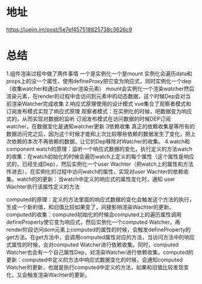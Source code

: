 # 地址
https://juejin.im/post/5e7ef457518825738c3626c9

# 总结
1.组件渲染过程中做了两件事情 一个是实例化一个是mount
实例化会遍历data和props上的没一个属性，使用defineProxy把它变为响应式，同时实例化一个dep（收集watcher和通过watcher渲染元素）
mount会实例化一个渲染watcher然后渲染元素，在render的过程中会访问到元素中的动态数据，这个时候Dep会对当前渲染Watcher完成收集
2.响应式原理使用的设计模式
vue集合了观察者模式和订阅发布模式实现了响应式原理
观察者模式：在实例化的时候，吧数据变为响应式的，从而实现对数据的监听
订阅发布模式在访问数据的时候DEP订阅watcher，在数据变化是通知watcher更新
3依赖收集
真正的依赖收集是等所有的数据访问完之后，因为这个时候才能和上次比较哪些依赖的数据发生了变化，把上次依赖的本次不再依赖的数据，让它的Dep移除对Watcher的收集。
4.watch和component
watch的原理：监听一个响应式数据的变化，执行定义的方法watch的收集：在watch初始化的时候会遍历watch上定义的每个属性（这个属性是响应式的，已经生成Dep），然后实例化一个user Wachter（把watch上的属性和方法传进去），在实例化的过程中访问watch的属性，实现对user Wachter的依赖收集。watch的的更新：当watch中定义的响应式的属性变化时，通知 user Wachter执行该属性定义的方法

computed的原理：定义的方法里面的响应式数据的变化会触发这个方法的执行，生成一个新的值，和旧值比较如果变了，间接影响渲染Wachter的更新。computed的收集：computed初始化的时候会computed上的遍历属性调用defineProperty使它变为响应式，然后实例化一个computed Watcher。再render阶段访问dom元素上computed的属性的时候，会触发defineProperty的get方法。在get方法中，会调用computed属性对应的方法，当访问方法中的响应式属性的时候，会对computed Watcher进行依赖收集。同时，computed Watcher也会有一个自己属性Dep，对渲染Watcher进行依赖收集。computed的更新：computed中定义的方法中响应式数据变化的时候，会通知computed Watcher的更新，也就是执行computed中定义的方法，如果和旧值比较发现变化，又会触发渲染Wachter的更新。
